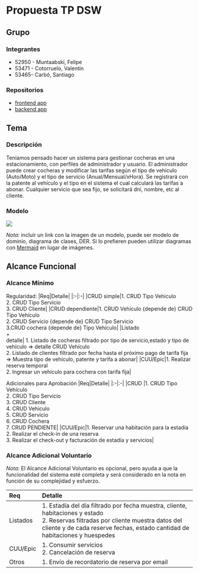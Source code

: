 # Propuesta TP DSW

## Grupo
### Integrantes
* 52950 - Muntaabski, Felipe
* 53471 - Cotorruelo, Valentín
* 53465- Carbó, Santiago
### Repositorios
* [frontend app](https://github.com/FelipeMuntaabski/Frontend)
* [backend app](https://github.com/FelipeMuntaabski/backtend)


## Tema
### Descripción
Teniamos pensado hacer un sistema para gestionar cocheras en una estacionamiento, con perfiles de administrador y usuario. El administrador puede crear cocheras y modificar las tarifas según el tipo de vehiculo (Auto/Moto) y el tipo de servicio (Anual/Mensual/xHora). Se registrará con la patente al vehículo y el tipo en el sistema el cual calculará las tarifas a abonar. Cualquier servicio que sea fijo, se solicitará dni, nombre, etc al cliente.

### Modelo
![](file:///C:/Users/Felipe/Desktop/fotod%20de%20boludeces/0a3044bf-9999-4233-bbed-dbce12eb4a0c.jpeg)

*Nota*: incluir un link con la imagen de un modelo, puede ser modelo de dominio, diagrama de clases, DER. Si lo prefieren pueden utilizar diagramas con [Mermaid](https://mermaid.js.org) en lugar de imágenes.

## Alcance Funcional 

### Alcance Mínimo



Regularidad:
|Req|Detalle|
|:-|:-|
|CRUD simple|1. CRUD Tipo Vehiculo<br>2. CRUD Tipo Servicio<br>3. CRUD Cliente|
|CRUD dependiente|1. CRUD Vehículo {depende de} CRUD Tipo Vehículo <br>2. CRUD Servicio {depende de} CRUD Tipo Servicio <br>3.CRUD cochera {depende de} Tipo Vehículo|
|Listado<br>+<br>detalle| 1. Listado de cocheras filtrado por tipo de servicio,estado y tipo de vehículo => detalle CRUD Vehículo<br> 2. Listado de clientes filtrado por fecha hasta el próximo pago de tarifa fija => Muestra tipo de vehículo, patente y tarifa a abonar|
|CUU/Epic|1. Realizar reserva temporal<br>2. Ingresar un vehículo para cochera con tarifa fija|


Adicionales para Aprobación
|Req|Detalle|
|:-|:-|
|CRUD |1. CRUD Tipo Vehículo<br>2. CRUD Tipo Servicio<br>3. CRUD Cliente<br>4. CRUD Vehiculo<br>5. CRUD Servicio<br>6. CRUD Cochera<br>7. CRUD PENDIENTE|
|CUU/Epic|1. Reservar una habitación para la estadía<br>2. Realizar el check-in de una reserva<br>3. Realizar el check-out y facturación de estadía y servicios|


### Alcance Adicional Voluntario

*Nota*: El Alcance Adicional Voluntario es opcional, pero ayuda a que la funcionalidad del sistema esté completa y será considerado en la nota en función de su complejidad y esfuerzo.

|Req|Detalle|
|:-|:-|
|Listados |1. Estadía del día filtrado por fecha muestra, cliente, habitaciones y estado <br>2. Reservas filtradas por cliente muestra datos del cliente y de cada reserve fechas, estado cantidad de habitaciones y huespedes|
|CUU/Epic|1. Consumir servicios<br>2. Cancelación de reserva|
|Otros|1. Envío de recordatorio de reserva por email|

